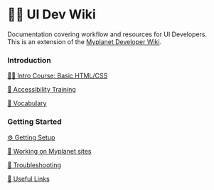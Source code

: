 # 🧑‍💻 UI Dev Wiki
Documentation covering workflow and resources for UI Developers.<br>
This is an extension of the [Myplanet Developer Wiki].

### Introduction
[🧑‍🎓 Intro Course: Basic HTML/CSS](https://github.com/myplanetdigital/dev-docs/blob/master/Practice%20Areas/Front-End/Basic%20HTML%20and%20CSS.md)

[🦮 Accessibility Training](https://www.udacity.com/course/web-accessibility--ud891)

[🤷 Vocabulary](vocab.md)

### Getting Started
[⚙️ Getting Setup](setup.md)

[🤝 Working on Myplanet sites](workflow.md)

[🤦 Troubleshooting](troubleshooting.md)

[🎉 Useful Links](usefulLinks.md)

[Intro Course Notes]: https://github.com/myplanetdigital/dev-docs/blob/master/Practice%20Areas/Front-End/Udemy%20Web%20Dev%20Course/Course%20Outline.md
[Myplanet Developer Wiki]: https://github.com/myplanetdigital/dev-docs/blob/master/Practice%20Areas/Front-End/Basic%20HTML%20and%20CSS.md
[Codepen Playground]: README.md
[Storybook UI Library]: README.md
[Journey Pattern Library]: https://docs.google.com/document/d/1NRCo-BGMLklQNR7RUoAnvJ7k0nuDM70GizeyTE59T04/edit#heading=h.n7qtfsnz5vrv
